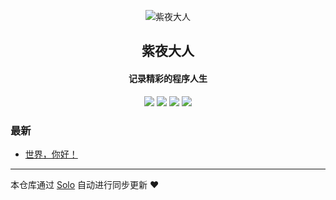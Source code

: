 <p align="center"><img alt="紫夜大人" src="https://static.b3log.org/images/brand/solo-32.png"></p><h2 align="center">
紫夜大人
</h2>

<h4 align="center">记录精彩的程序人生</h4>
<p align="center"><a title="紫夜大人" target="_blank" href="https://github.com/godboys/solo-blog"><img src="https://img.shields.io/github/last-commit/godboys/solo-blog.svg?style=flat-square&color=FF9900"></a>
<a title="GitHub repo size in bytes" target="_blank" href="https://github.com/godboys/solo-blog"><img src="https://img.shields.io/github/repo-size/godboys/solo-blog.svg?style=flat-square"></a>
<a title="Solo Version" target="_blank" href="https://github.com/b3log/solo/releases"><img src="https://img.shields.io/badge/solo-3.6.3-f1e05a.svg?style=flat-square&color=blueviolet"></a>
<a title="Hits" target="_blank" href="https://github.com/b3log/hits"><img src="https://hits.b3log.org/godboys/solo-blog.svg"></a></p>

### 最新

* [世界，你好！](https://www.yangj.vip:8080/hello-solo)



---

本仓库通过 [Solo](https://github.com/b3log/solo) 自动进行同步更新 ❤️ 